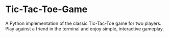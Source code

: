 # Tic-Tac-Toe-Game
A Python implementation of the classic Tic-Tac-Toe game for two players. Play against a friend in the terminal and enjoy simple, interactive gameplay.
